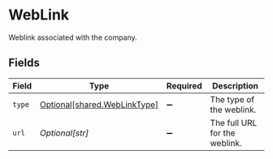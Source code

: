 # WebLink

Weblink associated with the company.


## Fields

| Field                                                                  | Type                                                                   | Required                                                               | Description                                                            |
| ---------------------------------------------------------------------- | ---------------------------------------------------------------------- | ---------------------------------------------------------------------- | ---------------------------------------------------------------------- |
| `type`                                                                 | [Optional[shared.WebLinkType]](undefined/models/shared/weblinktype.md) | :heavy_minus_sign:                                                     | The type of the weblink.                                               |
| `url`                                                                  | *Optional[str]*                                                        | :heavy_minus_sign:                                                     | The full URL for the weblink.                                          |